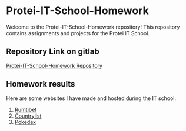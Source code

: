 # Protei-IT-School-Homework

Welcome to the Protei-IT-School-Homework repository! This repository contains assignments and projects for the Protei IT School.

## Repository Link on gitlab

[Protei-IT-School-Homework Repository](https://gitlab.com/users/pil.grim.age/projects/)

## Homework results

Here are some websites I have made and hosted during the IT school:

1. [Rumtibet](https://oldortem.github.io/rumtibet/) 
2. [Countrylist](https://oldortem.github.io/jsDOM-basics/) 
3. [Pokedex](https://pokedex-app-final-pil-grim-age-168a8d5f342c1f6c511f4c203399e55e.gitlab.io) 


